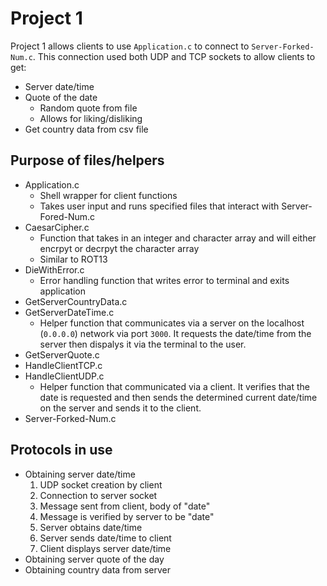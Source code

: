 # Project 1
Project 1 allows clients to use `Application.c` to connect to `Server-Forked-Num.c`. This connection used both UDP and TCP sockets to allow clients to get:
* Server date/time
* Quote of the date
    * Random quote from file
    * Allows for liking/disliking
* Get country data from csv file

## Purpose of files/helpers
* Application.c
    * Shell wrapper for client functions
    * Takes user input and runs specified files that interact with Server-Fored-Num.c
* CaesarCipher.c
    * Function that takes in an integer and character array and will either encrpyt or decrpyt the character array
    * Similar to ROT13
* DieWithError.c
    * Error handling function that writes error to terminal and exits application
* GetServerCountryData.c
* GetServerDateTime.c
    * Helper function that communicates via a server on the localhost (`0.0.0.0`) network via port `3000`. It requests the date/time from the server then dispalys it via the terminal to the user.
* GetServerQuote.c
* HandleClientTCP.c
* HandleClientUDP.c
    * Helper function that communicated via a client. It verifies that the date is requested and then sends the determined current date/time on the server and sends it to the client.
* Server-Forked-Num.c

## Protocols in use
* Obtaining server date/time
    1. UDP socket creation by client
    2. Connection to server socket
    3. Message sent from client, body of "date"
    4. Message is verified by server to be "date"
    5. Server obtains date/time
    6. Server sends date/time to client
    7. Client displays server date/time
* Obtaining server quote of the day
* Obtaining country data from server